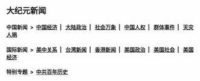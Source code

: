 ## 大纪元新闻

#### 中国新闻 &nbsp;>&nbsp; [中国经济](indexes/ncid283/README.md?08301645) &nbsp;| &nbsp; [大陆政治](indexes/ncid277/README.md?08301645) &nbsp;| &nbsp; [社会万象](indexes/ncid282/README.md?08301645) &nbsp;| &nbsp; [中国人权](indexes/ncid278/README.md?08301645) &nbsp;| &nbsp; [群体事件](indexes/ncid279/README.md?08301645) &nbsp;| &nbsp; [天灾人祸](indexes/ncid280/README.md?08301645)

#### 国际新闻 &nbsp;>&nbsp; [美中关系](indexes/nf1412576/README.md?08301645) &nbsp;| &nbsp; [台湾新闻](indexes/ncid1349361/README.md?08301645) &nbsp;| &nbsp; [香港新闻](indexes/ncid1349362/README.md?08301645) &nbsp;| &nbsp; [美国政治](indexes/ncid1078159/README.md?08301645) &nbsp;| &nbsp; [美国社会](indexes/ncid1078160/README.md?08301645) &nbsp;| &nbsp; [美国经济](indexes/ncid1078158/README.md?08301645)

#### 特别专题 &nbsp;>&nbsp; [中共百年历史](https://github.com/easy2view/epoch-special/blob/master/README.md?08301645)  
